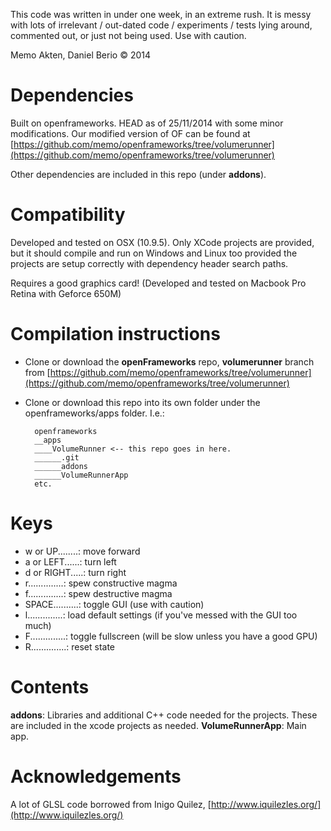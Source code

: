 
This code was written in under one week, in an extreme rush. It is messy with lots of irrelevant / out-dated code / experiments / tests lying around, commented out, or just not being used. Use with caution. 

Memo Akten, Daniel Berio © 2014



Dependencies 
============
Built on openframeworks. HEAD as of 25/11/2014 with some minor modifications. Our modified version of OF can be found at [https://github.com/memo/openframeworks/tree/volumerunner](https://github.com/memo/openframeworks/tree/volumerunner)

Other dependencies are included in this repo (under **addons**).


Compatibility
=============
Developed and tested on OSX (10.9.5). Only XCode projects are provided, but it should compile and run on Windows and Linux too provided the projects are setup correctly with dependency header search paths. 

Requires a good graphics card! (Developed and tested on Macbook Pro Retina with Geforce 650M)



Compilation instructions
========================
* Clone or download the **openFrameworks** repo, **volumerunner** branch from
[https://github.com/memo/openframeworks/tree/volumerunner](https://github.com/memo/openframeworks/tree/volumerunner)
* Clone or download this repo into its own folder under the openframeworks/apps folder. I.e.:

		openframeworks
		__apps
		____VolumeRunner <-- this repo goes in here.
		______.git
		______addons
		______VolumeRunnerApp
		etc.
		

Keys
============
* w or UP........: move forward
* a or LEFT......: turn left
* d or RIGHT.....: turn right
* r..............: spew constructive magma
* f..............: spew destructive magma
* SPACE..........: toggle GUI (use with caution)
* l..............: load default settings (if you've messed with the GUI too much)
* F..............: toggle fullscreen (will be slow unless you have a good GPU)
* R..............: reset state

		
    
Contents
================

**addons**: Libraries and additional C++ code needed for the projects. These are included in the xcode projects as needed.
**VolumeRunnerApp**: Main app.


Acknowledgements
============
A lot of GLSL code borrowed from Inigo Quilez, [http://www.iquilezles.org/](http://www.iquilezles.org/)







